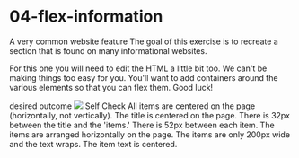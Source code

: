 # 04-flex-information

A very common website feature
The goal of this exercise is to recreate a section that is found on many informational websites.

For this one you will need to edit the HTML a little bit too. We can't be making things too easy for you. You'll want to add containers around the various elements so that you can flex them. Good luck!

desired outcome
<img src='https://github.com/TheOdinProject/css-exercises/blob/main/flex/04-flex-information/desired-outcome.png?raw=true'>
Self Check
All items are centered on the page (horizontally, not vertically).
The title is centered on the page.
There is 32px between the title and the 'items.'
There is 52px between each item.
The items are arranged horizontally on the page.
The items are only 200px wide and the text wraps.
The item text is centered.
